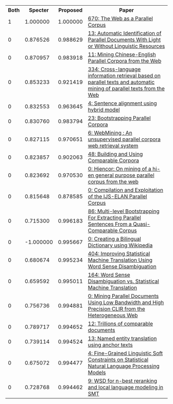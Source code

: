 <html><table><tr>
<th>Both</th>
<th>Specter</th>
<th>Proposed</th>
<th>Paper</th>
</tr>
<tr>
<td>1</td>
<td>1.000000</td>
<td>1.000000</td>
<td><a href="https://www.semanticscholar.org/paper/7e6d09530490561f1fc4dbfbd82fc4ff456f046c">670: The Web as a Parallel Corpus</a></td>
</tr>
<tr>
<td>0</td>
<td>0.876526</td>
<td>0.988629</td>
<td><a href="https://www.semanticscholar.org/paper/18070571981103a93fb4cb531f512a4ebbb98dd1">13: Automatic Identification of Parallel Documents With Light or Without Linguistic Resources</a></td>
</tr>
<tr>
<td>0</td>
<td>0.870957</td>
<td>0.983918</td>
<td><a href="https://www.semanticscholar.org/paper/b762aaeb539bfa873a6ac1c2761ba365df29092c">11: Mining Chinese-English Parallel Corpora from the Web</a></td>
</tr>
<tr>
<td>0</td>
<td>0.853233</td>
<td>0.921419</td>
<td><a href="https://www.semanticscholar.org/paper/76ad5e0fcb1ed7380ac990277e064715f229e6ce">334: Cross-language information retrieval based on parallel texts and automatic mining of parallel texts from the Web</a></td>
</tr>
<tr>
<td>0</td>
<td>0.832553</td>
<td>0.963645</td>
<td><a href="https://www.semanticscholar.org/paper/96fe249d25af481c81b95254b98d8dfdceb228fc">4: Sentence alignment using hybrid model</a></td>
</tr>
<tr>
<td>0</td>
<td>0.830760</td>
<td>0.983794</td>
<td><a href="https://www.semanticscholar.org/paper/6d18c9010d35bd49eafe2865a8b6490da7036e6a">23: Bootstrapping Parallel Corpora</a></td>
</tr>
<tr>
<td>0</td>
<td>0.827115</td>
<td>0.970651</td>
<td><a href="https://www.semanticscholar.org/paper/baca8035f9874c69beef4abf7e32e09f3b98fffa">6: WebMining : An unsupervised parallel corpora web retrieval system</a></td>
</tr>
<tr>
<td>0</td>
<td>0.823857</td>
<td>0.902063</td>
<td><a href="https://www.semanticscholar.org/paper/e8726ed101bc324e2e5aa4652ad714344d3e338b">48: Building and Using Comparable Corpora</a></td>
</tr>
<tr>
<td>0</td>
<td>0.823692</td>
<td>0.970530</td>
<td><a href="https://www.semanticscholar.org/paper/02b40ebcdd2e4656fb04026b7da4a48d286f52e5">0: Hiencor: On mining of a hi-en general purpose parallel corpus from the web</a></td>
</tr>
<tr>
<td>0</td>
<td>0.815648</td>
<td>0.878585</td>
<td><a href="https://www.semanticscholar.org/paper/5cbf46fb5fcc6a567f3d6669d94178e4a75cb168">0: Compilation and Exploitation of the IJS-ELAN Parallel Corpus</a></td>
</tr>
<tr>
<td>0</td>
<td>0.715300</td>
<td>0.996183</td>
<td><a href="https://www.semanticscholar.org/paper/1bc960477fe06e20c6672ff734d0ebfcc329860c">86: Multi-level Bootstrapping For Extracting Parallel Sentences From a Quasi-Comparable Corpus</a></td>
</tr>
<tr>
<td>0</td>
<td>-1.000000</td>
<td>0.995667</td>
<td><a href="https://www.semanticscholar.org/paper/d74214c213977e6ad828d14897ec55f14c580523">0: Creating a Bilingual Dictionary using Wikipedia</a></td>
</tr>
<tr>
<td>0</td>
<td>0.680674</td>
<td>0.995234</td>
<td><a href="https://www.semanticscholar.org/paper/e421fc9b8d368d6a9542cc384abe0d43cdd57209">404: Improving Statistical Machine Translation Using Word Sense Disambiguation</a></td>
</tr>
<tr>
<td>0</td>
<td>0.659592</td>
<td>0.995011</td>
<td><a href="https://www.semanticscholar.org/paper/3ad60c4b460e54fe94894d9e80f695fd3d41b294">164: Word Sense Disambiguation vs. Statistical Machine Translation</a></td>
</tr>
<tr>
<td>0</td>
<td>0.756736</td>
<td>0.994881</td>
<td><a href="https://www.semanticscholar.org/paper/c0a4144b5ec782d50d8c50e7ef16c9c937a773bd">0: Mining Parallel Documents Using Low Bandwidth and High Precision CLIR from the Heterogeneous Web</a></td>
</tr>
<tr>
<td>0</td>
<td>0.789717</td>
<td>0.994652</td>
<td><a href="https://www.semanticscholar.org/paper/e06130863e108c45f1e04d4ef95e4578b39c6b68">12: Trillions of comparable documents</a></td>
</tr>
<tr>
<td>0</td>
<td>0.739114</td>
<td>0.994524</td>
<td><a href="https://www.semanticscholar.org/paper/27be2078e9c846087efd646f9f87746d68038f5a">13: Named entity translation using anchor texts</a></td>
</tr>
<tr>
<td>0</td>
<td>0.675072</td>
<td>0.994477</td>
<td><a href="https://www.semanticscholar.org/paper/9d9cfb42b4eb22cf945e5e59c21160ee5a9149a9">4: Fine-Grained Linguistic Soft Constraints on Statistical Natural Language Processing Models</a></td>
</tr>
<tr>
<td>0</td>
<td>0.728768</td>
<td>0.994462</td>
<td><a href="https://www.semanticscholar.org/paper/00f3adb51ccac1ff10b34ae164fb4eb56302f864">9: WSD for n-best reranking and local language modeling in SMT</a></td>
</tr>
</table></html>
